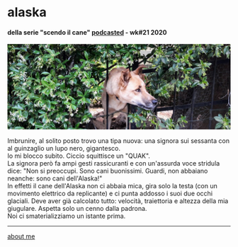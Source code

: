 # alaska
#### della serie "scendo il cane" [podcasted](https://anchor.fm/cacioman) -  wk#21 2020  

![](/20wk21scendoilcane2405.png)  

Imbrunire, al solito posto trovo una tipa nuova: una signora sui sessanta con al guinzaglio un lupo nero, gigantesco.  
Io mi blocco subito. Ciccio squittisce un "QUAK".  
La signora però fa ampi gesti rassicuranti e con un'assurda voce stridula dice: "Non si preoccupi. Sono cani buonissimi. Guardi, non abbaiano neanche: sono cani dell'Alaska!"  
In effetti il cane dell'Alaska non ci abbaia mica, gira solo la testa (con un movimento elettrico da replicante) e ci punta addosso i suoi due occhi glaciali. Deve aver già calcolato tutto: velocità, traiettoria e altezza della mia giugulare. Aspetta solo un cenno dalla padrona.  
Noi ci smaterializziamo un istante prima.  

---  
[about me](https://about.me/cacioman)
